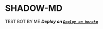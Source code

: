 # SHADOW-MD
TEST BOT BY ME
***Deploy on [`Deploy on heroku`]( https://dashboard.heroku.com/new?template=https://github.com/JoyBoySer/DELTA-MD)***
